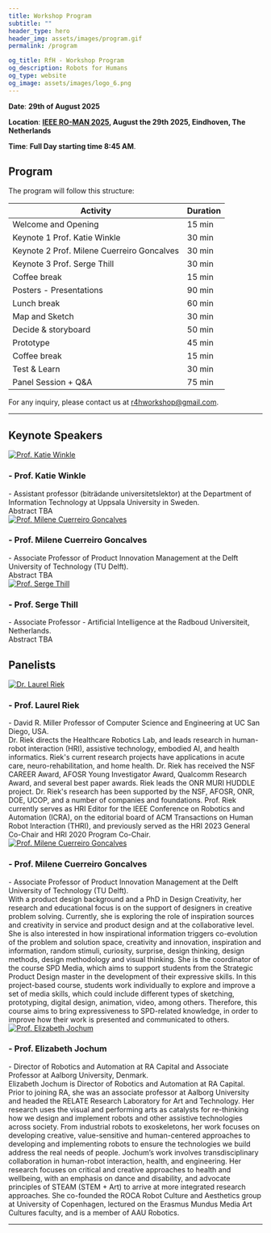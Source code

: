 ```yaml
---
title: Workshop Program
subtitle: ""
header_type: hero
header_img: assets/images/program.gif
permalink: /program

og_title: RfH - Workshop Program
og_description: Robots for Humans
og_type: website
og_image: assets/images/logo_6.png
---
```


**Date**: **29th of August 2025** 

**Location**:  **[IEEE RO-MAN 2025](https://www.ro-man2025.org/), August the 29th 2025, Eindhoven, The Netherlands**

**Time**: **Full Day starting time 8:45 AM**.

<!--**Attend Online**: [**Zoom link** (TDB)]()-->

## Program

The program will follow this structure: 

| **Activity**                                            | **Duration**           |
|---------------------------------------------------------|------------------------|
| Welcome and Opening                                     | 15 min                 |
| Keynote 1 Prof. Katie Winkle                            | 30 min                 |
| Keynote 2 Prof. Milene Cuerreiro Goncalves              | 30 min                 |
| Keynote 3 Prof. Serge Thill                             | 30 min                 |
| Coffee break                                            | 15 min                 |
| Posters - Presentations                                 | 90 min                 |
| Lunch break                                             | 60 min                 |
| Map and Sketch                                          | 30 min                 |
| Decide & storyboard                                     | 50 min                 |
| Prototype                                               | 45 min                 |
| Coffee break                                            | 15 min                 |
| Test & Learn                                            | 30 min                 |
| Panel Session + Q&A                                     | 75 min                 |


For any inquiry, please contact us at [r4hworkshop@gmail.com](mailto:r4hworkshop@gmail.com).

---

## Keynote Speakers

<section class="light">
    <div class="container py-2">
        <article class="postcard light blue">
            <a class="postcard__img_link" href="#">
                <img class="postcard__img" src="assets/images/keynote_KW.jpeg" alt="Prof. Katie Winkle" />
            </a>
            <div class="postcard__text t-dark">
                <h1 class="postcard__title blue">- Prof. Katie Winkle</h1>
                <div class="postcard__subtitle small">
				- Assistant professor (biträdande universitetslektor) at the Department of Information Technology at Uppsala University in Sweden.
				</div>
                <div class="postcard__bar"></div>
                <div class="postcard__preview-txt"> Abstract TBA</div>
            </div>
        </article>
    </div>
</section>

<section class="light">
    <div class="container py-2">
        <article class="postcard light blue">
            <a class="postcard__img_link" href="#">
                <img class="postcard__img" src="assets/images/keynote_MG.png" alt="Prof. Milene Cuerreiro Goncalves" />
            </a>
            <div class="postcard__text t-dark">
                <h1 class="postcard__title blue">- Prof. Milene Cuerreiro Goncalves</h1>
                <div class="postcard__subtitle small">
				- Associate Professor of Product Innovation Management at the Delft University of Technology (TU Delft).
				</div>
                <div class="postcard__bar"></div>
                <div class="postcard__preview-txt"> Abstract TBA</div>
            </div>
        </article>
    </div>
</section>

<section class="light">
    <div class="container py-2">
        <article class="postcard light blue">
            <a class="postcard__img_link" href="#">
                <img class="postcard__img" src="assets/images/keynote_ST.png" alt="Prof. Serge Thill" />
            </a>
            <div class="postcard__text t-dark">
                <h1 class="postcard__title blue">- Prof. Serge Thill</h1>
                <div class="postcard__subtitle small">
				- Associate Professor - Artificial Intelligence at the Radboud Universiteit, Netherlands.
				</div>
                <div class="postcard__bar"></div>
                <div class="postcard__preview-txt"> Abstract TBA</div>
            </div>
        </article>
    </div>
</section>

## Panelists

<section class="light">
    <div class="container py-2">
        <article class="postcard light blue">
            <a class="postcard__img_link" href="#">
                <img class="postcard__img" src="assets/images/panel_LR.jpg" alt="Dr. Laurel Riek" />
            </a>
            <div class="postcard__text t-dark">
                <h1 class="postcard__title blue">- Prof. Laurel Riek</h1>
                <div class="postcard__subtitle small">
				- David R. Miller Professor of Computer Science and Engineering at UC San Diego, USA.
				</div>
                <div class="postcard__bar"></div>
                <div class="postcard__preview-txt">Dr. Riek directs the Healthcare Robotics Lab, and leads research in human-robot interaction (HRI), assistive technology, embodied AI, and health informatics. Riek's current research projects have applications in acute care, neuro-rehabilitation, and home health. Dr. Riek has received the NSF CAREER Award, AFOSR Young Investigator Award, Qualcomm Research Award, and several best paper awards. Riek leads the ONR MURI HUDDLE project. Dr. Riek's research has been supported by the NSF, AFOSR, ONR, DOE, UCOP, and a number of companies and foundations. Prof. Riek currently serves as HRI Editor for the IEEE Conference on Robotics and Automation (ICRA), on the editorial board of ACM Transactions on Human Robot Interaction (THRI), and previously served as the HRI 2023 General Co-Chair and HRI 2020 Program Co-Chair. </div>
            </div>
        </article>
    </div>
</section>

<section class="light">
    <div class="container py-2">
        <article class="postcard light blue">
            <a class="postcard__img_link" href="#">
                <img class="postcard__img" src="assets/images/keynote_MG.png" alt="Prof. Milene Cuerreiro Goncalves" />
            </a>
            <div class="postcard__text t-dark">
                <h1 class="postcard__title blue">- Prof. Milene Cuerreiro Goncalves</h1>
                <div class="postcard__subtitle small">
				- Associate Professor of Product Innovation Management at the Delft University of Technology (TU Delft).
				</div>
                <div class="postcard__bar"></div>
                <div class="postcard__preview-txt">With a product design background and a PhD in Design Creativity, her research and educational focus is on the support of designers in creative problem solving. Currently, she is exploring the role of inspiration sources and creativity in service and product design and at the collaborative level. She is also interested in how inspirational information triggers co-evolution of the problem and solution space, creativity and innovation, inspiration and information, random stimuli, curiosity, surprise, design thinking, design methods, design methodology and visual thinking. She is the coordinator of the course SPD Media, which aims to support students from the Strategic Product Design master in the development of their expressive skills. In this project-based course, students work individually to explore and improve a set of media skills, which could include different types of sketching, prototyping, digital design, animation, video, among others. Therefore, this course aims to bring expressiveness to SPD-related knowledge, in order to improve how their work is presented and communicated to others. </div>
            </div>
        </article>
    </div>
</section>

<section class="light">
    <div class="container py-2">
        <article class="postcard light blue">
            <a class="postcard__img_link" href="#">
                <img class="postcard__img" src="assets/images/panel_EJ.jpg" alt="Prof. Elizabeth Jochum" />
            </a>
            <div class="postcard__text t-dark">
                <h1 class="postcard__title blue">- Prof. Elizabeth Jochum</h1>
                <div class="postcard__subtitle small">
				- Director of Robotics and Automation at RA Capital and Associate Professor at Aalborg University, Denmark.
				</div>
                <div class="postcard__bar"></div>
                <div class="postcard__preview-txt">Elizabeth Jochum is Director of Robotics and Automation at RA Capital. Prior to joining RA, she was an associate professor at Aalborg University and headed the RELATE Research Laboratory for Art and Technology. Her research uses the visual and performing arts as catalysts for re-thinking how we design and implement robots and other assistive technologies across society. From industrial robots to exoskeletons, her work focuses on developing creative, value-sensitive and human-centered approaches to developing and implementing robots to ensure the technologies we build address the real needs of people. Jochum’s work involves transdisciplinary collaboration in human-robot interaction, health, and engineering. Her research focuses on critical and creative approaches to health and wellbeing, with an emphasis on dance and disability, and advocate principles of STEAM (STEM + Art) to arrive at more integrated research approaches. She co-founded the ROCA Robot Culture and Aesthetics group at University of Copenhagen, lectured on the Erasmus Mundus Media Art Cultures faculty, and is a member of AAU Robotics.</div>
            </div>
        </article>
    </div>
</section>

---
